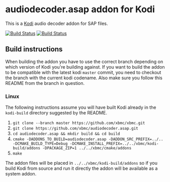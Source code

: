 # audiodecoder.asap addon for Kodi

This is a [Kodi](https://kodi.tv) audio decoder addon for SAP files.

[![Build Status](https://travis-ci.org/xbmc/audiodecoder.asap.svg?branch=Matrix)](https://travis-ci.org/xbmc/audiodecoder.asap/branches)
[![Build Status](https://ci.appveyor.com/api/projects/status/github/xbmc/audiodecoder.asap?branch=Matrix&svg=true)](https://ci.appveyor.com/project/xbmc/audiodecoder-asap?branch=Matrix)

## Build instructions

When building the addon you have to use the correct branch depending on which version of Kodi you're building against. 
If you want to build the addon to be compatible with the latest kodi `master` commit, you need to checkout the branch with the current kodi codename.
Also make sure you follow this README from the branch in question.

### Linux

The following instructions assume you will have built Kodi already in the `kodi-build` directory 
suggested by the README.

1. `git clone --branch master https://github.com/xbmc/xbmc.git`
2. `git clone https://github.com/xbmc/audiodecoder.asap.git`
3. `cd audiodecoder.asap && mkdir build && cd build`
4. `cmake -DADDONS_TO_BUILD=audiodecoder.asap -DADDON_SRC_PREFIX=../.. -DCMAKE_BUILD_TYPE=Debug -DCMAKE_INSTALL_PREFIX=../../xbmc/kodi-build/addons -DPACKAGE_ZIP=1 ../../xbmc/cmake/addons`
5. `make`

The addon files will be placed in `../../xbmc/kodi-build/addons` so if you build Kodi from source and run it directly 
the addon will be available as a system addon.
